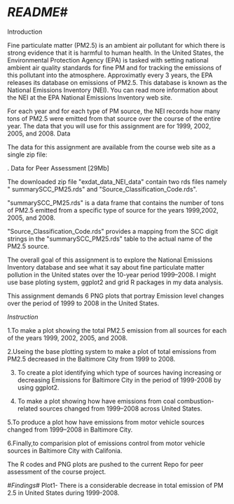 # *README*#

Introduction

Fine particulate matter (PM2.5) is an ambient air pollutant for which there is strong evidence that it is harmful to human health. In the United States, the Environmental Protection Agency (EPA) is tasked with setting national ambient air quality standards for fine PM and for tracking the emissions of this pollutant into the atmosphere. Approximatly every 3 years, the EPA releases its database on emissions of PM2.5. This database is known as the National Emissions Inventory (NEI). You can read more information about the NEI at the EPA National Emissions Inventory web site.

For each year and for each type of PM source, the NEI records how many tons of PM2.5 were emitted from that source over the course of the entire year. The data that you will use for this assignment are for 1999, 2002, 2005, and 2008.
Data

The data for this assignment are available from the course web site as a single zip file:

   . Data for Peer Assessment [29Mb]
   
  The downloaded zip file "exdat_data_NEI_data" contain two rds files namely " summarySCC_PM25.rds" and                    "Source_Classification_Code.rds".
  
"summarySCC_PM25.rds" is a data frame that contains the number of tons of PM2.5 emitted from a specific type of source for the years 1999,2002, 2005, and 2008.

"Source_Classification_Code.rds" provides a mapping from the SCC digit strings in the "summarySCC_PM25.rds" table to the actual name of the PM2.5 source.

The overall goal of this assignment is to explore the National Emissions Inventory database and see what it say about fine particulate matter pollution in the United states over the 10-year period 1999–2008. I might use base ploting system, ggplot2 and grid R packages in my data analysis.

This assignment demands 6 PNG plots that portray Emission level changes over the period of 1999 to 2008 in the United States.

*Instruction*

  1.To make a plot showing the total PM2.5 emission from all sources for each of the years 1999, 2002, 2005, and 2008.

  2.Useing the base plotting system to make a plot of total emissions from PM2.5 decreased in the Baltimore City from        1999 to 2008.

  3. To create a plot identifying which type of sources having increasing or decreasing Emissions for Baltimore City      in the period of 1999-2008 by using ggplot2.

 4. To make a plot showing how have emissions from coal combustion-related sources changed from 1999–2008 across          United States.

 5.To produce a plot how have emissions from motor vehicle sources changed from 1999–2008 in Baltimore City.

 6.Finally,to comparision plot of emissions control from motor vehicle sources in Baltimore City with Califonia.
  
  The R codes and PNG plots are pushed to the current Repo for peer assessment of the course project.
  
 #*Findings*#
 Plot1- There is a considerable decrease in total emission of PM 2.5 in United States during 1999-2008.





